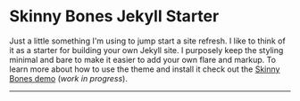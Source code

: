 # Skinny Bones Jekyll Starter

Just a little something I'm using to jump start a site refresh. I like to think of it as a starter for building your own Jekyll site. I purposely keep the styling minimal and bare to make it easier to add your own flare and markup. To learn more about how to use the theme and install it check out the [Skinny Bones demo](http://mmistakes.github.io/skinny-bones-jekyll/) (*work in progress*).

---

